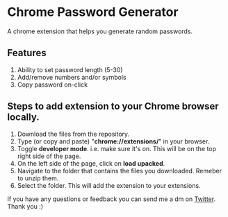 # Chrome Password Generator
A chrome extension that helps you generate random passwords.

## Features
1. Ability to set password length (5-30)
2. Add/remove numbers and/or symbols
3. Copy password on-click

## Steps to add extension to your Chrome browser locally.
1. Download the files from the repository.
2. Type (or copy and paste) "**chrome://extensions/**" in your browser.
3. Toggle **developer mode**. i.e. make sure it's on. This will be on the top right side of the page.
4. On the left side of the page, click on **load upacked**.
5. Navigate to the folder that contains the files you downloaded. Remeber to unzip them.
6. Select the folder. This will add the extension to your extensions.

If you have any questions or feedback you can send me a dm on [Twitter](https://twitter.com/mys_bm).  
Thank you :)
